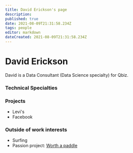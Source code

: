 ```yaml
---
title: David Erickson's page
description: 
published: true
date: 2021-08-09T21:31:58.234Z
tags: people
editor: markdown
dateCreated: 2021-08-09T21:31:58.234Z
---
```


# David Erickson
David is a Data Consultant (Data Science specialty) for Qbiz. 

### Technical Specialties

### Projects
* Levi's
* Facebook

### Outside of work interests
* Surfing
* Passion project: [Worth a paddle](http://worthapaddle.com/142_interactive.html)